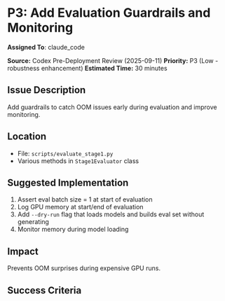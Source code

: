 # P3: Add Evaluation Guardrails and Monitoring
**Assigned To**: claude_code

**Source:** Codex Pre-Deployment Review (2025-09-11)
**Priority:** P3 (Low - robustness enhancement)
**Estimated Time:** 30 minutes

## Issue Description

Add guardrails to catch OOM issues early during evaluation and improve monitoring.

## Location

- File: `scripts/evaluate_stage1.py`
- Various methods in `Stage1Evaluator` class

## Suggested Implementation

1. Assert eval batch size = 1 at start of evaluation
2. Log GPU memory at start/end of evaluation
3. Add `--dry-run` flag that loads models and builds eval set without generating
4. Monitor memory during model loading

## Impact

Prevents OOM surprises during expensive GPU runs.

## Success Criteria

- [ ] Batch size assertion added
- [ ] GPU memory logging implemented
- [ ] Dry-run mode available
- [ ] Early OOM detection in place